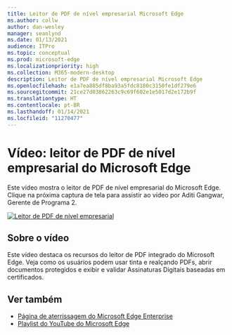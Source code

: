 ```yaml
---
title: Leitor de PDF de nível empresarial Microsoft Edge
ms.author: collw
author: dan-wesley
manager: seanlynd
ms.date: 01/13/2021
audience: ITPro
ms.topic: conceptual
ms.prod: microsoft-edge
ms.localizationpriority: high
ms.collection: M365-modern-desktop
description: Leitor de PDF de nível empresarial Microsoft Edge
ms.openlocfilehash: e1a7ea885df8ba93a5fdc8180c3150fe1df279e6
ms.sourcegitcommit: 21ce27d03862263c9c69f602e1e5017d2e172b9f
ms.translationtype: HT
ms.contentlocale: pt-BR
ms.lasthandoff: 01/14/2021
ms.locfileid: "11270477"
---
```

# Vídeo: leitor de PDF de nível empresarial do Microsoft Edge

Este vídeo mostra o leitor de PDF de nível empresarial do Microsoft Edge. Clique na próxima captura de tela para assistir ao vídeo por Aditi Gangwar, Gerente de Programa 2.

[![Leitor de PDF de nível empresarial](media/microsoft-edge-video-pdf-reader/0.png)](http://www.youtube.com/watch?v=XWAqNQ0xAcE "Enterprise grade PDF reader")

## Sobre o vídeo

Este vídeo destaca os recursos do leitor de PDF integrado do Microsoft Edge. Veja como os usuários podem usar tinta e realçando PDFs, abrir documentos protegidos e exibir e validar Assinaturas Digitais baseadas em certificados.

## Ver também

- [Página de aterrissagem do Microsoft Edge Enterprise](https://aka.ms/EdgeEnterprise)
- [Playlist do YouTube do Microsoft Edge](https://www.youtube.com/playlist?list=PLXtHYVsvn_b-uXh1tMeYpT-0iD8tD3tFy)
